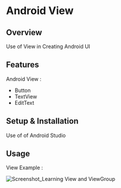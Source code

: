 # Android View

## Overview
Use of View in Creating Android UI

## Features
Android View :
- Button
- TextView
- EditText

## Setup & Installation 
Use of of Android Studio

## Usage
View Example :

![Screenshot_Learning View and ViewGroup](https://user-images.githubusercontent.com/56164259/68088598-59b20f80-fe93-11e9-852d-100761101929.png)
